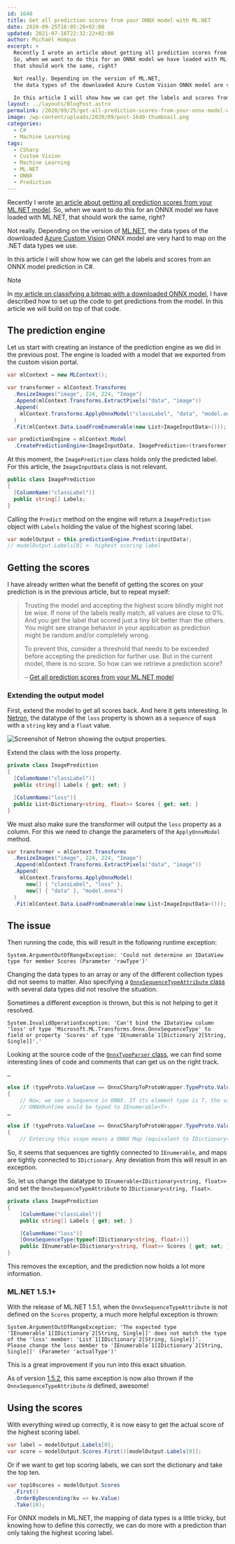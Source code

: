 ```yaml
---
id: 1640
title: Get all prediction scores from your ONNX model with ML.NET
date: 2020-09-25T16:05:28+02:00
updated: 2021-07-16T22:32:22+02:00
author: Michaël Hompus
excerpt: >
  Recently I wrote an article about getting all prediction scores from your ML.NET model.
  So, when we want to do this for an ONNX model we have loaded with ML.NET,
  that should work the same, right?

  Not really. Depending on the version of ML.NET,
  the data types of the downloaded Azure Custom Vision ONNX model are very hard to map on the .NET data types we use.

  In this article I will show how we can get the labels and scores from an ONNX model prediction in C#.
layout: ../layouts/BlogPost.astro
permalink: /2020/09/25/get-all-prediction-scores-from-your-onnx-model-with-ml-net/
image: /wp-content/uploads/2020/09/post-1640-thumbnail.png
categories:
  - C#
  - Machine Learning
tags:
  - CSharp
  - Custom Vision
  - Machine Learning
  - ML.NET
  - ONNX
  - Prediction
---
```


Recently I wrote [an article about getting all prediction scores from your ML.NET model](/2020/09/14/get-all-prediction-scores-from-your-ml-net-model).
So, when we want to do this for an ONNX model we have loaded with ML.NET,
that should work the same, right?

Not really. Depending on the version of [ML.NET](https://dotnet.microsoft.com/en-us/apps/ai/ml-dotnet),
the data types of the downloaded [Azure Custom Vision](https://www.customvision.ai/) ONNX model are very hard to map on the .NET data types we use.

In this article I will show how we can get the labels and scores from an ONNX model prediction in C#.

<!--more-->

> [!NOTE]
> In [my article on classifying a bitmap with a downloaded ONNX model](/2020/06/19/classify-a-bitmap-with-your-downloaded-custom-vision-onnx-model),
> I have described how to set up the code to get predictions from the model.
> In this article we will build on top of that code.

## The prediction engine

Let us start with creating an instance of the prediction engine as we did in the previous post.
The engine is loaded with a model that we exported from the custom vision portal.

```csharp
var mlContext = new MLContext();

var transformer = mlContext.Transforms
  .ResizeImages("image", 224, 224, "Image")
  .Append(mlContext.Transforms.ExtractPixels("data", "image"))
  .Append(
    mlContext.Transforms.ApplyOnnxModel("classLabel", "data", "model.onnx")
  )
  .Fit(mlContext.Data.LoadFromEnumerable(new List<ImageInputData>()));

var predictionEngine = mlContext.Model
  .CreatePredictionEngine<ImageInputData, ImagePrediction>(transformer);
```

At this moment, the `ImagePrediction` class holds only the predicted label.
For this article, the `ImageInputData` class is not relevant.

```csharp
public class ImagePrediction
{
  [ColumnName("classLabel")]
  public string[] Labels;
}
```

Calling the `Predict` method on the engine will return a `ImagePrediction` object
with `Labels` holding the value of the highest scoring label.

```csharp
var modelOutput = this.predictionEngine.Predict(inputData);
// modelOutput.Labels[0] <- highest scoring label
```

## Getting the scores

I have already written what the benefit of getting the scores on your prediction is in the previous article, but to repeat myself:

> Trusting the model and accepting the highest score blindly might not be wise.
> If none of the labels really match, all values are close to 0%.
> And you get the label that scored just a tiny bit better than the others.
> You might see strange behavior in your application as prediction might be random and/or completely wrong.
>
> To prevent this, consider a threshold that needs to be exceeded before accepting the prediction for further use.
> But in the current model, there is no score. So how can we retrieve a prediction score?
>
> – [Get all prediction scores from your ML.NET model](/2020/09/14/get-all-prediction-scores-from-your-ml-net-model)

### Extending the output model

First, extend the model to get all scores back. And here it gets interesting.
In [Netron](https://netron.app/), the datatype of the `loss` property is shown as a `sequence` of `map`s with a `string` key and a `float` value.

![Screenshot of Netron showing the output properties.](/wp-content/uploads/2020/09/netron-output-properties.png "Output properties as shown in Netron.")

Extend the class with the loss property.

```csharp {6-7}
private class ImagePrediction
{
  [ColumnName("classLabel")]
  public string[] Labels { get; set; }

  [ColumnName("loss")]
  public List<Dictionary<string, float>> Scores { get; set; }
}
```

We must also make sure the transformer will output the `loss` property as a column. For this we need to change the parameters of the `ApplyOnnxModel` method.

```csharp {4-8}
var transformer = mlContext.Transforms
  .ResizeImages("image", 224, 224, "Image")
  .Append(mlContext.Transforms.ExtractPixels("data", "image"))
  .Append(
    mlContext.Transforms.ApplyOnnxModel(
      new[] { "classLabel", "loss" },
      new[] { "data" }, "model.onnx")
  )
  .Fit(mlContext.Data.LoadFromEnumerable(new List<ImageInputData>()));
```

## The issue

Then running the code, this will result in the following runtime exception:

```plain
System.ArgumentOutOfRangeException: 'Could not determine an IDataView type for member Scores (Parameter 'rawType')'
```

Changing the data types to an array or any of the different collection types did not seems to matter.
Also specifying a [`OnnxSequenceTypeAttribute` class](https://learn.microsoft.com/dotnet/api/microsoft.ml.transforms.onnx.onnxsequencetypeattribute)
with several data types did not resolve the situation.

Sometimes a different exception is thrown, but this is not helping to get it resolved.

```plain
System.InvalidOperationException: 'Can't bind the IDataView column 'loss' of type 'Microsoft.ML.Transforms.Onnx.OnnxSequenceType' to field or property 'Scores' of type 'IEnumerable`1[Dictionary`2[String, Single]]'.'
```

Looking at the source code of the
[`OnnxTypeParser` class](https://github.com/dotnet/machinelearning/blob/main/src/Microsoft.ML.OnnxTransformer/OnnxTypeParser.cs),
we can find some interesting lines of code and comments that can get us on the right track.

```csharp {5-6,11}
…

else if (typeProto.ValueCase == OnnxCSharpToProtoWrapper.TypeProto.ValueOneofCase.SequenceType)
{
    // Now, we see a Sequence in ONNX. If its element type is T, the variable produced by
    // ONNXRuntime would be typed to IEnumerable<T>.
…

else if (typeProto.ValueCase == OnnxCSharpToProtoWrapper.TypeProto.ValueOneofCase.MapType)
{
    // Entering this scope means a ONNX Map (equivalent to IDictionary<>) will be produced.
```

So, it seems that sequences are tightly connected to `IEnumerable`,
and maps are tightly connected to `IDictionary`.
Any deviation from this will result in an exception.

So, let us change the datatype to `IEnumerable<IDictionary<string, float>>`
and set the `OnnxSequenceTypeAttribute` to `IDictionary<string, float>`.

```csharp {7-8}
private class ImagePrediction
{
    [ColumnName("classLabel")]
    public string[] Labels { get; set; }

    [ColumnName("loss")]
    [OnnxSequenceType(typeof(IDictionary<string, float>))]
    public IEnumerable<IDictionary<string, float>> Scores { get; set; }
}
```

This removes the exception, and the prediction now holds a lot more information.

### ML.NET 1.5.1+

With the release of ML.NET 1.5.1, when the `OnnxSequenceTypeAttribute` is not defined on the `Scores` property,
a much more helpful exception is thrown:

```plain {2}
System.ArgumentOutOfRangeException: 'The expected type 'IEnumerable`1[IDictionary`2[String, Single]]' does not match the type of the 'loss' member: 'List`1[IDictionary`2[String, Single]]'.
Please change the loss member to 'IEnumerable`1[IDictionary`2[String, Single]]' (Parameter 'actualType')'
```

This is a great improvement if you run into this exact situation.

As of version [1.5.2](https://github.com/dotnet/machinelearning/releases/tag/v1.5.2),
this same exception is now also thrown if the `OnnxSequenceTypeAttribute` _is_ defined, awesome!

## Using the scores

With everything wired up correctly,
it is now easy to get the actual score of the highest scoring label.

```csharp
var label = modelOutput.Labels[0];
var score = modelOutput.Scores.First()[modelOutput.Labels[0]];
```

Or if we want to get top scoring labels,
we can sort the dictionary and take the top ten.

```csharp
var top10scores = modelOutput.Scores
  .First()
  .OrderByDescending(kv => kv.Value)
  .Take(10);
```

For ONNX models in ML.NET, the mapping of data types is a little tricky,
but knowing how to define this correctly,
we can do more with a prediction than only taking the highest scoring label.
